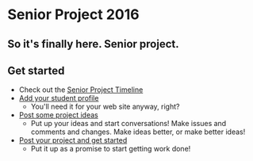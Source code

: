 # Senior Project 2016
## So it's finally here. **Senior project.**

## Get started
- Check out the [Senior Project Timeline](https://github.com/bitsoc/seniorproject-2016/tree/master/timeline.md)
- [Add your student profile](https://github.com/bitsoc/seniorproject-2016/tree/master/profiles)
  - You'll need it for your web site anyway, right?
- [Post some project ideas](https://github.com/bitsoc/seniorproject-2016/tree/master/ideas)
  - Put up your ideas and start conversations! Make issues and comments and changes. Make ideas better, or make better ideas!
- [Post your project and get started](https://github.com/bitsoc/seniorproject-2016/tree/master/projects)
  - Put it up as a promise to start getting work done!

